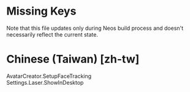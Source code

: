 # Missing Keys
Note that this file updates only during Neos build process and doesn't necessarily reflect the current state.

# Chinese (Taiwan) [zh-tw]
AvatarCreator.SetupFaceTracking  
Settings.Laser.ShowInDesktop  

